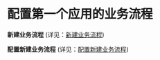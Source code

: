 # 配置第一个应用的业务流程

**新建业务流程** (详见：[新建业务流程](创建、计划、执行和查看第一个应用/创建解决方案/新建业务流程.md))

**配置新建业务流程** (详见：[配置新建业务流程](创建、计划、执行和查看第一个应用/创建解决方案/配置新建业务流程.md))